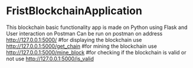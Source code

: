 # FristBlockchainApplication
This blockchain basic functionality app is made on Python using Flask and User interaction on Postman
Can be run on postman on address http://127.0.0.1:5000/
#for displaying the blockchain use http://127.0.0.1:5000/get_chain
#for mining the blockchain use http://127.0.0.1:5000/mine_block
#for checking if the blockchain is valid or not use http://127.0.0.1:5000/is_valid 
